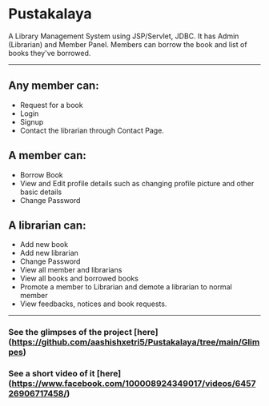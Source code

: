 # Pustakalaya
A Library Management System using JSP/Servlet, JDBC. It has Admin (Librarian) and Member Panel. Members can borrow the book and list of books they've borrowed.

---
## Any member can:
+ Request for a book
+ Login
+ Signup
+ Contact the librarian through Contact Page.

## A member can:
+ Borrow Book
+ View and Edit profile details such as changing profile picture and other basic details
+ Change Password

## A librarian can:
+ Add new book
+ Add new librarian
+ Change Password
+ View all member and librarians
+ View all books and borrowed books
+ Promote a member to Librarian and demote a librarian to normal member
+ View feedbacks, notices and book requests.
---
### See the glimpses of the project [here] (https://github.com/aashishxetri5/Pustakalaya/tree/main/Glimpes)
### See a short video of it [here] (https://www.facebook.com/100008924349017/videos/645726906717458/)
